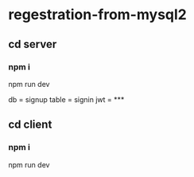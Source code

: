 # regestration-from-mysql2

## cd server
### npm i
npm run dev

db = signup
table = signin
jwt = ***

## cd client
### npm i
npm run dev
